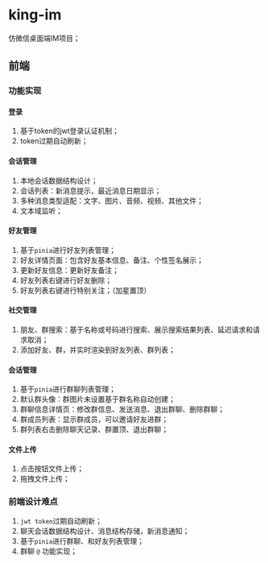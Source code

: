 # king-im

仿微信桌面端IM项目；



## 前端

### 功能实现

#### 登录
1. 基于token的jwt登录认证机制；
2. token过期自动刷新；


#### 会话管理
1. 本地会话数据结构设计；
2. 会话列表：新消息提示，最近消息日期显示；
3. 多种消息类型适配：文字、图片、音频、视频、其他文件；
4. 文本域监听；

#### 好友管理

1. 基于`pinia`进行好友列表管理；
2. 好友详情页面：包含好友基本信息、备注、个性签名展示；
3. 更新好友信息：更新好友备注；
4. 好友列表右键进行好友删除；
5. 好友列表右键进行特别关注；（加星置顶）

#### 社交管理

1. 朋友、群搜索：基于名称或号码进行搜索、展示搜索结果列表、延迟请求和请求取消；
2. 添加好友、群，并实时渲染到好友列表、群列表；

#### 会话管理

1. 基于`pinia`进行群聊列表管理；
2. 默认群头像：群图片未设置基于群名称自动创建；
3. 群聊信息详情页：修改群信息、发送消息、退出群聊、删除群聊；
4. 群成员列表：显示群成员，可以邀请好友进群；
5. 群列表右击删除聊天记录、群置顶、退出群聊；

#### 文件上传

1. 点击按钮文件上传；
2. 拖拽文件上传；


### 前端设计难点

1. `jwt token`过期自动刷新；
2. 聊天会话数据结构设计、消息结构存储，新消息通知；
3. 基于`pinia`进行群聊、和好友列表管理；
4. 群聊 `@` 功能实现；
